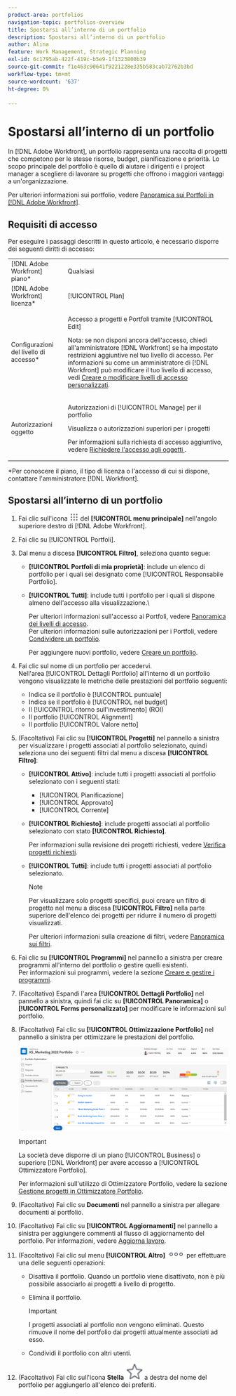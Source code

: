 ```yaml
---
product-area: portfolios
navigation-topic: portfolios-overview
title: Spostarsi all’interno di un portfolio
description: Spostarsi all’interno di un portfolio
author: Alina
feature: Work Management, Strategic Planning
exl-id: 6c1795ab-422f-419c-b5e9-1f1323800b39
source-git-commit: f1e463c90641f9221228e335b583cab72762b3bd
workflow-type: tm+mt
source-wordcount: '637'
ht-degree: 0%

---
```


# Spostarsi all’interno di un portfolio

<!--
<p data-mc-conditions="QuicksilverOrClassic.Draft mode">(NOTE: This article will need to be further revised and maybe merged into Understanding Portfolios?! (other?!).)</p>
-->

In [!DNL Adobe Workfront], un portfolio rappresenta una raccolta di progetti che competono per le stesse risorse, budget, pianificazione e priorità. Lo scopo principale del portfolio è quello di aiutare i dirigenti e i project manager a scegliere di lavorare su progetti che offrono i maggiori vantaggi a un&#39;organizzazione.

Per ulteriori informazioni sui portfolio, vedere [Panoramica sui Portfoli in [!DNL Adobe Workfront]](../../../manage-work/portfolios/portfolios-overview/portfolio-overview.md).

## Requisiti di accesso

Per eseguire i passaggi descritti in questo articolo, è necessario disporre dei seguenti diritti di accesso:

<table style="table-layout:auto"> 
 <col> 
 <col> 
 <tbody> 
  <tr> 
   <td role="rowheader">[!DNL Adobe Workfront] piano*</td> 
   <td> <p>Qualsiasi </p> </td> 
  </tr> 
  <tr> 
   <td role="rowheader">[!DNL Adobe Workfront] licenza*</td> 
   <td> <p>[!UICONTROL Plan] </p> </td> 
  </tr> 
  <tr> 
   <td role="rowheader">Configurazioni del livello di accesso*</td> 
   <td> <p>Accesso a progetti e Portfoli tramite [!UICONTROL Edit]</p> <p>Nota: se non disponi ancora dell'accesso, chiedi all'amministratore [!DNL Workfront] se ha impostato restrizioni aggiuntive nel tuo livello di accesso. Per informazioni su come un amministratore di [!DNL Workfront] può modificare il tuo livello di accesso, vedi <a href="../../../administration-and-setup/add-users/configure-and-grant-access/create-modify-access-levels.md" class="MCXref xref">Creare o modificare livelli di accesso personalizzati</a>.</p> </td> 
  </tr> 
  <tr> 
   <td role="rowheader">Autorizzazioni oggetto</td> 
   <td> <p>Autorizzazioni di [!UICONTROL Manage] per il portfolio</p> <p>Visualizza o autorizzazioni superiori per i progetti</p> <p>Per informazioni sulla richiesta di accesso aggiuntivo, vedere <a href="../../../workfront-basics/grant-and-request-access-to-objects/request-access.md" class="MCXref xref">Richiedere l'accesso agli oggetti </a>.</p> </td> 
  </tr> 
 </tbody> 
</table>

&#42;Per conoscere il piano, il tipo di licenza o l&#39;accesso di cui si dispone, contattare l&#39;amministratore [!DNL Workfront].

## Spostarsi all’interno di un portfolio

1. Fai clic sull&#39;icona ![](assets/main-menu-icon.png) del **[!UICONTROL menu principale]** nell&#39;angolo superiore destro di [!DNL Adobe Workfront].

1. Fai clic su [!UICONTROL Portfoli].
1. Dal menu a discesa **[!UICONTROL Filtro]**, seleziona quanto segue:

   * **[!UICONTROL Portfoli di mia proprietà]**: include un elenco di portfolio per i quali sei designato come [!UICONTROL Responsabile Portfolio].
   * **[!UICONTROL Tutti]**: include tutti i portfolio per i quali si dispone almeno dell&#39;accesso alla visualizzazione.\

     Per ulteriori informazioni sull&#39;accesso ai Portfoli, vedere [Panoramica dei livelli di accesso](../../../administration-and-setup/add-users/access-levels-and-object-permissions/access-levels-overview.md).\
      Per ulteriori informazioni sulle autorizzazioni per i Portfoli, vedere [Condividere un portfolio](../../../workfront-basics/grant-and-request-access-to-objects/share-a-portfolio.md).

     Per aggiungere nuovi portfolio, vedere [Creare un portfolio](../../../manage-work/portfolios/create-and-manage-portfolios/create-portfolios.md).

1. Fai clic sul nome di un portfolio per accedervi.\
   Nell&#39;area [!UICONTROL Dettagli Portfolio] all&#39;interno di un portfolio vengono visualizzate le metriche delle prestazioni del portfolio seguenti:

   * Indica se il portfolio è [!UICONTROL puntuale]
   * Indica se il portfolio è [!UICONTROL nel budget]
   * Il [!UICONTROL ritorno sull&#39;investimento] (ROI)
   * Il portfolio [!UICONTROL Alignment]
   * Il portfolio [!UICONTROL Valore netto]

1. (Facoltativo)   Fai clic su **[!UICONTROL Progetti]** nel pannello a sinistra per visualizzare i progetti associati al portfolio selezionato, quindi seleziona uno dei seguenti filtri dal menu a discesa **[!UICONTROL Filtro]**:

   * **[!UICONTROL Attivo]**: include tutti i progetti associati al portfolio selezionato con i seguenti stati:

      * [!UICONTROL Pianificazione]
      * [!UICONTROL Approvato]
      * [!UICONTROL Corrente]
   * **[!UICONTROL Richiesto]**: include progetti associati al portfolio selezionato con stato **[!UICONTROL Richiesto]**.

     Per informazioni sulla revisione dei progetti richiesti, vedere [Verifica progetti richiesti](../../../manage-work/portfolios/create-and-manage-portfolios/review-requested-projects.md).

   * **[!UICONTROL Tutti]**: include tutti i progetti associati al portfolio selezionato.

     >[!NOTE]
     >
     >Per visualizzare solo progetti specifici, puoi creare un filtro di progetto nel menu a discesa **[!UICONTROL Filtro]** nella parte superiore dell&#39;elenco dei progetti per ridurre il numero di progetti visualizzati.

     Per ulteriori informazioni sulla creazione di filtri, vedere [Panoramica sui filtri](../../../reports-and-dashboards/reports/reporting-elements/filters-overview.md).


1. Fai clic su **[!UICONTROL Programmi]** nel pannello a sinistra per creare programmi all&#39;interno del portfolio o gestire quelli esistenti.\
   Per informazioni sui programmi, vedere la sezione [Creare e gestire i programmi](../../../manage-work/portfolios/create-and-manage-programs/create-and-manage-programs.md).

1. (Facoltativo) Espandi l&#39;area **[!UICONTROL Dettagli Portfolio]** nel pannello a sinistra, quindi fai clic su **[!UICONTROL Panoramica]** o **[!UICONTROL Forms personalizzato]** per modificare le informazioni sul portfolio.

1. (Facoltativo) Fai clic su **[!UICONTROL Ottimizzazione Portfolio]** nel pannello a sinistra per ottimizzare le prestazioni del portfolio.

   ![](assets/portfolio-optimizer-with-projects-nwe-350x89.png)

   >[!IMPORTANT]
   >
   >La società deve disporre di un piano [!UICONTROL Business] o superiore [!DNL Workfront] per avere accesso a [!UICONTROL Ottimizzatore Portfolio].

   Per informazioni sull&#39;utilizzo di Ottimizzatore Portfolio, vedere la sezione [Gestione progetti in Ottimizzatore Portfolio](../../../manage-work/portfolios/portfolio-optimizer/manage-projects-in-portfolio-optimizer.md).

1. (Facoltativo) Fai clic su **Documenti** nel pannello a sinistra per allegare documenti al portfolio.
1. (Facoltativo) Fai clic su **[!UICONTROL Aggiornamenti]** nel pannello a sinistra per aggiungere commenti al flusso di aggiornamento del portfolio. Per informazioni, vedere [Aggiorna lavoro](../../../workfront-basics/updating-work-items-and-viewing-updates/update-work.md).
1. (Facoltativo) Fai clic sul menu **[!UICONTROL Altro]** ![](assets/qs-more-icon-on-an-object.png) per effettuare una delle seguenti operazioni:

   * Disattiva il portfolio. Quando un portfolio viene disattivato, non è più possibile associarlo ai progetti a livello di progetto.
   * Elimina il portfolio.

     >[!IMPORTANT]
     >
     >I progetti associati al portfolio non vengono eliminati. Questo rimuove il nome del portfolio dai progetti attualmente associati ad esso.

   * Condividi il portfolio con altri utenti.

1. (Facoltativo) Fai clic sull&#39;icona **Stella** ![](assets/qs-star-icon-favorites-39x38.png) a destra del nome del portfolio per aggiungerlo all&#39;elenco dei preferiti.
